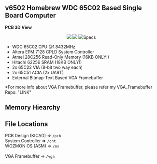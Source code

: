 ## v6502 Homebrew WDC 65C02 Based Single Board Computer

**PCB 3D View**

<p align="center"> <img src="./ext/pcb.png> </p>

**PCB Route**

<p align="center"> <img src="./ext/route1.png> </p>

**Schematic**

<p align="center"> <img src="./ext/schm1.png> </p>

## Specs
- WDC 65C02 CPU @1.8432MHz
- Altera EPM 7128 CPLD System Controller
- Atmel 28C256 Read-Only Memory (16KB ONLY!)
- Hitachi 62256 SRAM (18KB ONLY!)
- 2x 65C22 VIA (8-bit two way each)
- 2x 65C51 ACIA (2x UART)
- External Bitmap-Text Based VGA Framebuffer

*For more info about VGA Framebuffer, please refer my VGA_Framebuffer Repo: "LINK"

## Memory Hiearchy

## File Locations
PCB Design (KICAD) => ```/pcb```<br>
System Controller  => ```/cnt```<br>
WOZMON OS (ASM)    => ```/os```<br>     
VGA Framebuffer    => ```/vga```<br>
